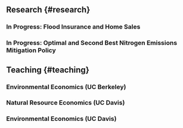 
## Research {#research}

### In Progress: Flood Insurance and Home Sales


### In Progress: Optimal and Second Best Nitrogen Emissions Mitigation Policy


## Teaching {#teaching}

### Environmental Economics (UC Berkeley)


### Natural Resource Economics (UC Davis)


### Environmental Economics (UC Davis)


